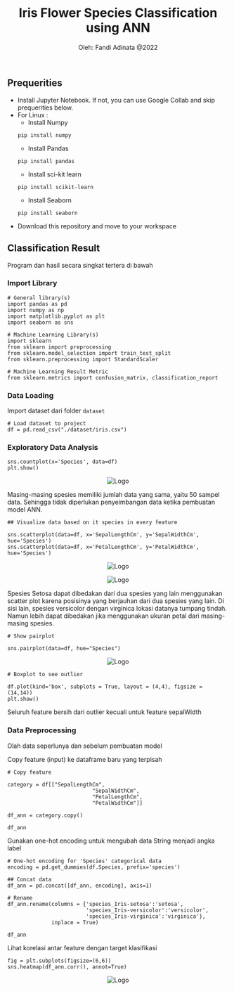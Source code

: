<!-- Title -->
<span align = "center">

# Iris Flower Species Classification using ANN

Oleh: Fandi Adinata @2022

</span>
<!-- End of Title -->

<br>

## Prequerities
- Install Jupyter Notebook. If not, you can use Google Collab and skip prequerities below.
- For Linux :
  - Install Numpy
  ```
  pip install numpy
  ``` 
  - Install Pandas
  ```
  pip install pandas
  ``` 
  - Install sci-kit learn
  ```
  pip install scikit-learn
  ``` 
  - Install Seaborn
  ```
  pip install seaborn
  ``` 
- Download this repository and move to your workspace


## Classification Result

Program dan hasil secara singkat tertera di bawah

### Import Library
```
# General library(s)
import pandas as pd
import numpy as np
import matplotlib.pyplot as plt
import seaborn as sns

# Machine Learning Library(s)
import sklearn
from sklearn import preprocessing
from sklearn.model_selection import train_test_split
from sklearn.preprocessing import StandardScaler

# Machine Learning Result Metric
from sklearn.metrics import confusion_matrix, classification_report

```

### Data Loading
Import dataset dari folder `dataset`

```
# Load dataset to project
df = pd.read_csv("./dataset/iris.csv")
```

### Exploratory Data Analysis
```
sns.countplot(x='Species', data=df)
plt.show()
```
<span align = "center">
  
![Logo](https://github.com/SuryaAssistant/iris_ann/blob/main/export/countplot.png)
  
</span>

Masing-masing spesies memiliki jumlah data yang sama, yaitu 50 sampel data. Sehingga tidak diperlukan penyeimbangan data ketika pembuatan model ANN.

```
## Visualize data based on it species in every feature

sns.scatterplot(data=df, x='SepalLengthCm', y='SepalWidthCm', hue='Species')
sns.scatterplot(data=df, x='PetalLengthCm', y='PetalWidthCm', hue='Species')
```

<span align = "center">
  
![Logo](https://github.com/SuryaAssistant/iris_ann/blob/main/export/sepal.png)

![Logo](https://github.com/SuryaAssistant/iris_ann/blob/main/export/petal.png)

</span>

Spesies Setosa dapat dibedakan dari dua spesies yang lain menggunakan scatter plot karena posisinya yang berjauhan dari dua spesies yang lain. Di sisi lain, spesies versicolor dengan virginica lokasi datanya tumpang tindah. Namun lebih dapat dibedakan jika menggunakan ukuran petal dari masing-masing spesies.

```
# Show pairplot

sns.pairplot(data=df, hue="Species")
```

<span align = "center">
  
![Logo](https://github.com/SuryaAssistant/iris_ann/blob/main/export/pairplot.png)

</span>

```
# Boxplot to see outlier

df.plot(kind='box', subplots = True, layout = (4,4), figsize = (14,14))
plt.show()
```

Seluruh feature bersih dari outlier kecuali untuk feature sepalWidth

### Data Preprocessing
Olah data seperlunya dan sebelum pembuatan model

Copy feature (input) ke dataframe baru yang terpisah

```
# Copy feature

category = df[["SepalLengthCm",
                           "SepalWidthCm",
                           "PetalLengthCm", 
                           "PetalWidthCm"]]

df_ann = category.copy()

df_ann
```

Gunakan one-hot encoding untuk mengubah data String menjadi angka label

```
# One-hot encoding for 'Species' categorical data
encoding = pd.get_dummies(df.Species, prefix='species')

## Concat data
df_ann = pd.concat([df_ann, encoding], axis=1)

# Rename
df_ann.rename(columns = {'species_Iris-setosa':'setosa',
                         'species_Iris-versicolor':'versicolor',
                         'species_Iris-virginica':'virginica'}, 
              inplace = True)

df_ann
```

Lihat korelasi antar feature dengan target klasifikasi

```
fig = plt.subplots(figsize=(6,6))
sns.heatmap(df_ann.corr(), annot=True)
```

<span align = "center">
  
![Logo](https://github.com/SuryaAssistant/iris_ann/blob/main/export/heatmap.png)

</span>

